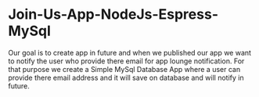 # Join-Us-App-NodeJs-Espress-MySql

Our goal is to create app in future and when we published our app we want to notify the user who provide there email for app lounge notification. 
For that purpose we create a Simple MySql Database App where a user can provide there email address and it will save on database and will notify in future. 
